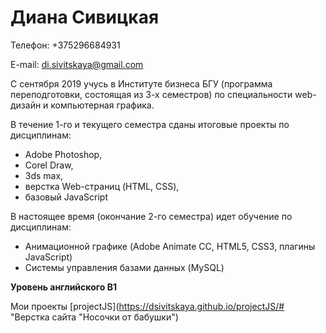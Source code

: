 # Диана Сивицкая

Телефон: +375296684931

E-mail: di.sivitskaya@gmail.com

С сентября 2019 учусь в Институте бизнеса БГУ (программа переподготовки, состоящая из 3-х семестров) по специальности web-дизайн и компьютерная графика. 

В течение 1-го и текущего семестра сданы итоговые проекты по дисциплинам: 
*	Adobe Photoshop, 
*	Corel Draw, 
*	3ds max, 
*	верстка Web-страниц (HTML, CSS), 
*	базовый JavaScript 

В настоящее время (окончание 2-го семестра) идет обучение по дисциплинам: 
* Анимационной графике (Adobe Animate CC, HTML5, CSS3, плагины JavaScript)
* Системы управления базами данных (MySQL)

**Уровень английского B1**

Мои проекты
[projectJS](https://dsivitskaya.github.io/projectJS/# "Верстка сайта "Носочки от бабушки")
